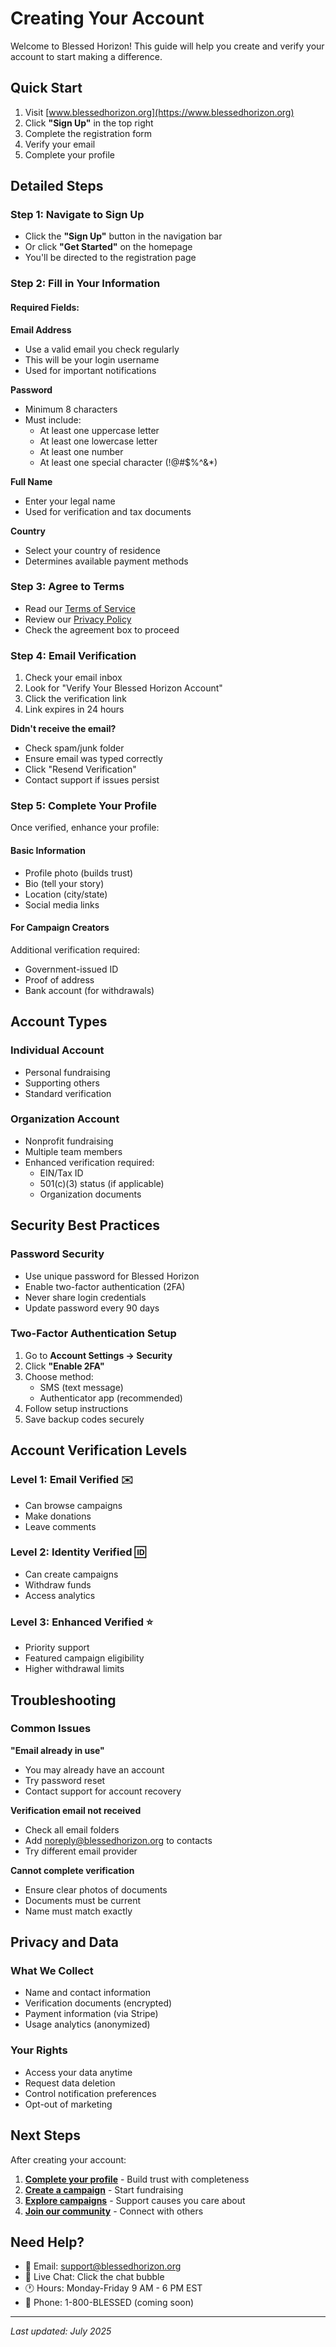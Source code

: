 # Creating Your Account

Welcome to Blessed Horizon! This guide will help you create and verify your account to start making a difference.

## Quick Start

1. Visit [www.blessedhorizon.org](https://www.blessedhorizon.org)
2. Click **"Sign Up"** in the top right
3. Complete the registration form
4. Verify your email
5. Complete your profile

## Detailed Steps

### Step 1: Navigate to Sign Up

- Click the **"Sign Up"** button in the navigation bar
- Or click **"Get Started"** on the homepage
- You'll be directed to the registration page

### Step 2: Fill in Your Information

#### Required Fields:

**Email Address**
- Use a valid email you check regularly
- This will be your login username
- Used for important notifications

**Password**
- Minimum 8 characters
- Must include:
  - At least one uppercase letter
  - At least one lowercase letter
  - At least one number
  - At least one special character (!@#$%^&*)

**Full Name**
- Enter your legal name
- Used for verification and tax documents

**Country**
- Select your country of residence
- Determines available payment methods

### Step 3: Agree to Terms

- Read our [Terms of Service](/terms)
- Review our [Privacy Policy](/privacy)
- Check the agreement box to proceed

### Step 4: Email Verification

1. Check your email inbox
2. Look for "Verify Your Blessed Horizon Account"
3. Click the verification link
4. Link expires in 24 hours

**Didn't receive the email?**
- Check spam/junk folder
- Ensure email was typed correctly
- Click "Resend Verification"
- Contact support if issues persist

### Step 5: Complete Your Profile

Once verified, enhance your profile:

#### Basic Information
- Profile photo (builds trust)
- Bio (tell your story)
- Location (city/state)
- Social media links

#### For Campaign Creators
Additional verification required:
- Government-issued ID
- Proof of address
- Bank account (for withdrawals)

## Account Types

### Individual Account
- Personal fundraising
- Supporting others
- Standard verification

### Organization Account
- Nonprofit fundraising
- Multiple team members
- Enhanced verification required:
  - EIN/Tax ID
  - 501(c)(3) status (if applicable)
  - Organization documents

## Security Best Practices

### Password Security
- Use unique password for Blessed Horizon
- Enable two-factor authentication (2FA)
- Never share login credentials
- Update password every 90 days

### Two-Factor Authentication Setup
1. Go to **Account Settings → Security**
2. Click **"Enable 2FA"**
3. Choose method:
   - SMS (text message)
   - Authenticator app (recommended)
4. Follow setup instructions
5. Save backup codes securely

## Account Verification Levels

### Level 1: Email Verified ✉️
- Can browse campaigns
- Make donations
- Leave comments

### Level 2: Identity Verified 🆔
- Can create campaigns
- Withdraw funds
- Access analytics

### Level 3: Enhanced Verified ⭐
- Priority support
- Featured campaign eligibility
- Higher withdrawal limits

## Troubleshooting

### Common Issues

**"Email already in use"**
- You may already have an account
- Try password reset
- Contact support for account recovery

**Verification email not received**
- Check all email folders
- Add noreply@blessedhorizon.org to contacts
- Try different email provider

**Cannot complete verification**
- Ensure clear photos of documents
- Documents must be current
- Name must match exactly

## Privacy and Data

### What We Collect
- Name and contact information
- Verification documents (encrypted)
- Payment information (via Stripe)
- Usage analytics (anonymized)

### Your Rights
- Access your data anytime
- Request data deletion
- Control notification preferences
- Opt-out of marketing

## Next Steps

After creating your account:

1. **[Complete your profile](/help/profile-setup)** - Build trust with completeness
2. **[Create a campaign](/help/create-campaign)** - Start fundraising
3. **[Explore campaigns](/campaigns)** - Support causes you care about
4. **[Join our community](/community)** - Connect with others

## Need Help?

- 📧 Email: support@blessedhorizon.org
- 💬 Live Chat: Click the chat bubble
- 🕐 Hours: Monday-Friday 9 AM - 6 PM EST
- 📱 Phone: 1-800-BLESSED (coming soon)

---

*Last updated: July 2025*